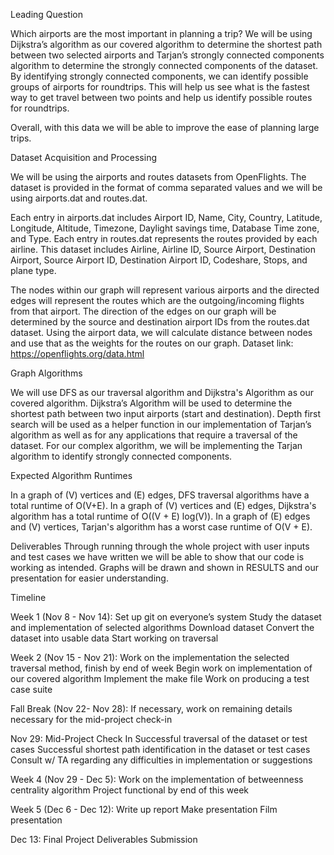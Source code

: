 Leading Question 

Which airports are the most important in planning a trip? We will be using Dijkstra’s algorithm as our covered algorithm to determine the shortest path between two selected airports and Tarjan’s strongly connected components algorithm to determine the strongly connected components of the dataset. By identifying strongly connected components, we can identify possible groups of airports for roundtrips.
This will help us see what is the fastest way to get travel between two points and help us identify possible routes for roundtrips.

Overall, with this data we will be able to improve the ease of planning large trips.


Dataset Acquisition and Processing 

We will be using the airports and routes datasets from OpenFlights. The dataset is provided in the format of comma separated values and we will be using airports.dat and routes.dat. 

Each entry in airports.dat includes Airport ID, Name, City, Country, Latitude, Longitude, Altitude, Timezone, Daylight savings time, Database Time zone, and Type. Each entry in routes.dat represents the routes provided by each airline. This dataset includes Airline, Airline ID, Source Airport, Destination Airport, Source Airport ID, Destination Airport ID, Codeshare, Stops, and plane type. 

The nodes within our graph will represent various airports and the directed edges will represent the routes which are the outgoing/incoming flights from that airport. The direction of the edges on our graph will be determined by the source and destination airport IDs from the routes.dat dataset. Using the airport data, we will calculate distance between nodes and use that as the weights for the routes on our graph.
Dataset link: https://openflights.org/data.html


Graph Algorithms

We will use DFS as our traversal algorithm and Dijkstra's Algorithm as our covered algorithm. Dijkstra’s Algorithm will be used to determine the shortest path between two input airports (start and destination). Depth first search will be used as a helper function in our implementation of Tarjan’s algorithm as well as for any applications that require a traversal of the dataset. For our complex algorithm, we will be implementing the Tarjan algorithm to identify strongly connected components. 


Expected Algorithm Runtimes

In a graph of (V) vertices and (E) edges, DFS traversal algorithms have a total runtime of O(V+E).
In a graph of (V) vertices and (E) edges, Dijkstra's algorithm has a total runtime of O((V + E) log(V)). 
In a graph of (E) edges and (V) vertices, Tarjan's algorithm has a worst case runtime of O(V + E).

Deliverables 
Through running through the whole project with user inputs and test cases we have written we will be able to show that our code is working as intended. Graphs will be drawn and shown in RESULTS and our presentation for easier understanding.

Timeline 

Week 1 (Nov 8 - Nov 14): 
Set up git on everyone’s system
Study the dataset and implementation of selected algorithms
Download dataset
Convert the dataset into usable data
Start working on traversal
 
Week 2 (Nov 15 - Nov 21): 
Work on the implementation the selected traversal method, finish by end of week
Begin work on implementation of our covered algorithm
Implement the make file 
Work on producing a test case suite
 
Fall Break (Nov 22- Nov 28): 
If necessary, work on remaining details necessary for the mid-project check-in
 
Nov 29: Mid-Project Check In
Successful traversal of the dataset or test cases
Successful shortest path identification in the dataset or test cases
Consult w/ TA regarding any difficulties in implementation or suggestions
 
 
Week 4 (Nov 29 - Dec 5): 
Work on the implementation of betweenness centrality algorithm
Project functional by end of this week 
 
Week 5 (Dec 6 - Dec 12): 
Write up report 
Make presentation
Film presentation
 
Dec 13: Final Project Deliverables Submission
 
